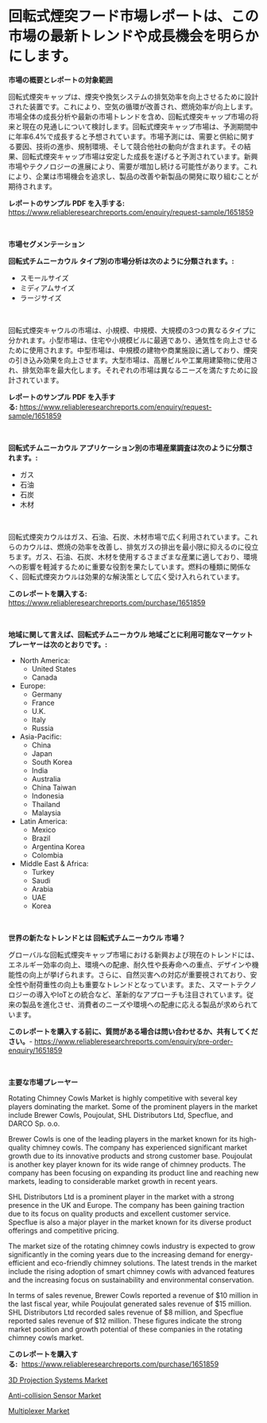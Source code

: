 <p><h1>回転式煙突フード市場レポートは、この市場の最新トレンドや成長機会を明らかにします。</h1></p><p><strong>市場の概要とレポートの対象範囲</strong></p>
<p><p>回転式煙突キャップは、煙突や換気システムの排気効率を向上させるために設計された装置です。これにより、空気の循環が改善され、燃焼効率が向上します。市場全体の成長分析や最新の市場トレンドを含め、回転式煙突キャップ市場の将来と現在の見通しについて検討します。回転式煙突キャップ市場は、予測期間中に年率6.4%で成長すると予想されています。市場予測には、需要と供給に関する要因、技術の進歩、規制環境、そして競合他社の動向が含まれます。その結果、回転式煙突キャップ市場は安定した成長を遂げると予測されています。新興市場やテクノロジーの進展により、需要が増加し続ける可能性があります。これにより、企業は市場機会を追求し、製品の改善や新製品の開発に取り組むことが期待されます。</p></p>
<p><strong>レポートのサンプル PDF を入手する:</strong> <a href="https://www.reliableresearchreports.com/enquiry/request-sample/1651859">https://www.reliableresearchreports.com/enquiry/request-sample/1651859</a></p>
<p>&nbsp;</p>
<p><strong>市場セグメンテーション</strong></p>
<p><strong>回転式チムニーカウル タイプ別の市場分析は次のように分類されます。:</strong></p>
<p><ul><li>スモールサイズ</li><li>ミディアムサイズ</li><li>ラージサイズ</li></ul></p>
<p>&nbsp;</p>
<p><p>回転式煙突キャウルの市場は、小規模、中規模、大規模の3つの異なるタイプに分かれます。小型市場は、住宅や小規模ビルに最適であり、通気性を向上させるために使用されます。中型市場は、中規模の建物や商業施設に適しており、煙突の引き込み効果を向上させます。大型市場は、高層ビルや工業用建築物に使用され、排気効率を最大化します。それぞれの市場は異なるニーズを満たすために設計されています。</p></p>
<p><strong>レポートのサンプル PDF を入手する:</strong>&nbsp;<a href="https://www.reliableresearchreports.com/enquiry/request-sample/1651859">https://www.reliableresearchreports.com/enquiry/request-sample/1651859</a></p>
<p>&nbsp;</p>
<p><strong> 回転式チムニーカウル アプリケーション別の市場産業調査は次のように分類されます。:</strong></p>
<p><ul><li>ガス</li><li>石油</li><li>石炭</li><li>木材</li></ul></p>
<p>&nbsp;</p>
<p><p>回転式煙突カウルはガス、石油、石炭、木材市場で広く利用されています。これらのカウルは、燃焼の効率を改善し、排気ガスの排出を最小限に抑えるのに役立ちます。ガス、石油、石炭、木材を使用するさまざまな産業に適しており、環境への影響を軽減するために重要な役割を果たしています。燃料の種類に関係なく、回転式煙突カウルは効果的な解決策として広く受け入れられています。</p></p>
<p><strong>このレポートを購入する:</strong>&nbsp; <a href="https://www.reliableresearchreports.com/purchase/1651859">https://www.reliableresearchreports.com/purchase/1651859</a></p>
<p>&nbsp;</p>
<p><strong>地域に関して言えば、回転式チムニーカウル 地域ごとに利用可能なマーケットプレーヤーは次のとおりです。:</strong></p>
<p><ul>
    <li>
        North America:
        <ul>
            <li>United States</li>
            <li>Canada</li>
        </ul>
    </li>
    <li>
        Europe:
        <ul>
            <li>Germany</li>
            <li>France</li>
            <li>U.K.</li>
            <li>Italy</li>
            <li>Russia</li>
        </ul>
    </li>
    <li>
        Asia-Pacific:
        <ul>
            <li>China</li>
            <li>Japan</li>
            <li>South Korea</li>
            <li>India</li>
            <li>Australia</li>
            <li>China Taiwan</li>
            <li>Indonesia</li>
            <li>Thailand</li>
            <li>Malaysia</li>
        </ul>
    </li>
    <li>
        Latin America:
        <ul>
            <li>Mexico</li>
            <li>Brazil</li>
            <li>Argentina Korea</li>
            <li>Colombia</li>
        </ul>
    </li>
    <li>
        Middle East & Africa:
        <ul>
            <li>Turkey</li>
            <li>Saudi</li>
            <li>Arabia</li>
            <li>UAE</li>
            <li>Korea</li>
        </ul>
    </li>
    </ul></p>
<p>&nbsp;</p>
<p><strong>世界の新たなトレンドとは 回転式チムニーカウル 市場？</strong></p>
<p><p>グローバルな回転式煙突キャップ市場における新興および現在のトレンドには、エネルギー効率の向上、環境への配慮、耐久性や長寿命への重点、デザインや機能性の向上が挙げられます。さらに、自然災害への対応が重要視されており、安全性や耐荷重性の向上も重要なトレンドとなっています。また、スマートテクノロジーの導入やIoTとの統合など、革新的なアプローチも注目されています。従来の製品を進化させ、消費者のニーズや環境への配慮に応える製品が求められています。</p></p>
<p><strong>このレポートを購入する前に、質問がある場合は問い合わせるか、共有してください。</strong>- <a href="https://www.reliableresearchreports.com/enquiry/pre-order-enquiry/1651859">https://www.reliableresearchreports.com/enquiry/pre-order-enquiry/1651859</a></p>
<p>&nbsp;</p>
<p><strong>主要な市場プレーヤー</strong></p>
<p><p>Rotating Chimney Cowls Market is highly competitive with several key players dominating the market. Some of the prominent players in the market include Brewer Cowls, Poujoulat, SHL Distributors Ltd, Specflue, and DARCO Sp. o.o.</p><p>Brewer Cowls is one of the leading players in the market known for its high-quality chimney cowls. The company has experienced significant market growth due to its innovative products and strong customer base. Poujoulat is another key player known for its wide range of chimney products. The company has been focusing on expanding its product line and reaching new markets, leading to considerable market growth in recent years.</p><p>SHL Distributors Ltd is a prominent player in the market with a strong presence in the UK and Europe. The company has been gaining traction due to its focus on quality products and excellent customer service. Specflue is also a major player in the market known for its diverse product offerings and competitive pricing.</p><p>The market size of the rotating chimney cowls industry is expected to grow significantly in the coming years due to the increasing demand for energy-efficient and eco-friendly chimney solutions. The latest trends in the market include the rising adoption of smart chimney cowls with advanced features and the increasing focus on sustainability and environmental conservation.</p><p>In terms of sales revenue, Brewer Cowls reported a revenue of $10 million in the last fiscal year, while Poujoulat generated sales revenue of $15 million. SHL Distributors Ltd recorded sales revenue of $8 million, and Specflue reported sales revenue of $12 million. These figures indicate the strong market position and growth potential of these companies in the rotating chimney cowls market.</p></p>
<p><strong>このレポートを購入する:</strong>&nbsp;&nbsp;<a href="https://www.reliableresearchreports.com/purchase/1651859">https://www.reliableresearchreports.com/purchase/1651859</a></p>
<p><p><a href="https://github.com/Chiragrp22/Market-Research-Report-List-3/blob/main/3d-projection-systems-market.md">3D Projection Systems Market</a></p><p><a href="https://github.com/Sherrillcrooksxa8i18ucf2m/Market-Research-Report-List-1/blob/main/anti-collision-sensor-market.md">Anti-collision Sensor Market</a></p><p><a href="https://github.com/derrinmiltonellis35gcl/Market-Research-Report-List-2/blob/main/multiplexer-market.md">Multiplexer Market</a></p></p>